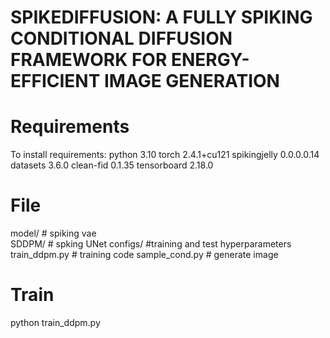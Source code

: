 # SPIKEDIFFUSION: A FULLY SPIKING CONDITIONAL DIFFUSION FRAMEWORK FOR ENERGY-EFFICIENT IMAGE GENERATION
# Requirements
To install requirements: python 3.10
                         torch 2.4.1+cu121
                         spikingjelly 0.0.0.0.14
                         datasets 3.6.0
                         clean-fid 0.1.35
                         tensorboard 2.18.0
 # File     
 model/     # spiking vae   
 SDDPM/     # spking UNet
 configs/   #training and test hyperparameters
 train_ddpm.py   # training code
 sample_cond.py   # generate image
  # Train
  python train_ddpm.py
